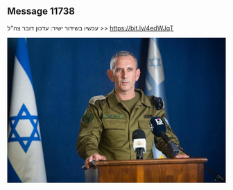 ## Message 11738

עכשיו בשידור ישיר: עדכון דובר צה"ל >>
https://bit.ly/4edWJqT

![Photo](11738/11738_photo.jpg)
